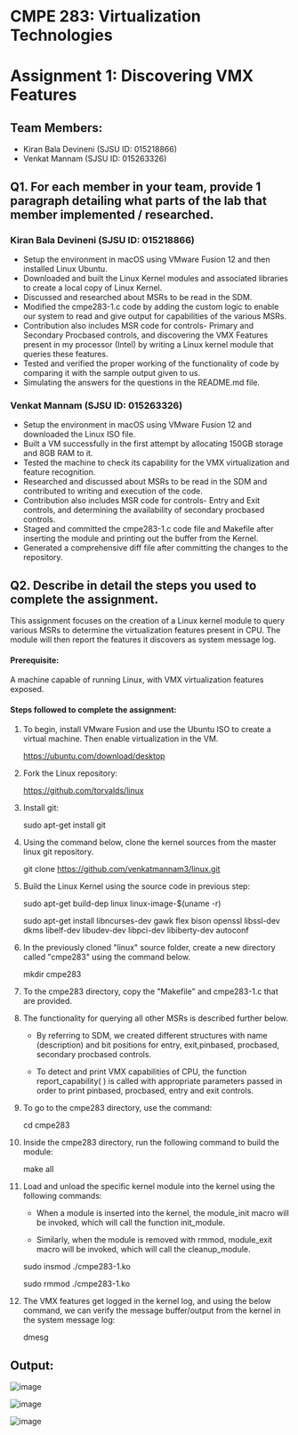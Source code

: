 # CMPE 283: Virtualization Technologies 
# Assignment 1: Discovering VMX Features
## Team Members: 
* Kiran Bala Devineni (SJSU ID: 015218866)
* Venkat Mannam (SJSU ID: 015263326)

## Q1. For each member in your team, provide 1 paragraph detailing what parts of the lab that member implemented / researched.

### Kiran Bala Devineni (SJSU ID: 015218866)

* Setup the environment in macOS using VMware Fusion 12 and then installed Linux Ubuntu.
* Downloaded and built the Linux Kernel modules and associated libraries to create a local copy of Linux Kernel.
* Discussed and researched about MSRs to be read in the SDM.
* Modified the cmpe283-1.c code by adding the custom logic to enable our system to read and give output for capabilities of the various MSRs. 
* Contribution also includes MSR code for controls- Primary and Secondary Procbased controls, and discovering the VMX Features present in my processor (Intel) by               writing a Linux kernel module that queries these features.
* Tested and verified the proper working of the functionality of code by comparing it with the sample output given to us. 
* Simulating the answers for the questions in the README.md file.

### Venkat Mannam (SJSU ID: 015263326)

* Setup the environment in macOS using VMware Fusion 12 and downloaded the Linux ISO file. 
* Built a VM successfully in the first attempt by allocating 150GB storage and 8GB RAM to it. 
* Tested the machine to check its capability for the VMX virtualization and feature recognition. 
* Researched and discussed about MSRs to be read in the SDM and contributed to writing and execution of the code.
* Contribution also includes MSR code for controls- Entry and Exit controls, and determining the availability of secondary procbased controls.
* Staged and committed the cmpe283-1.c code file and Makefile after inserting the module and printing out the buffer from the Kernel. 
* Generated a comprehensive diff file after committing the changes to the repository. 

## Q2. Describe in detail the steps you used to complete the assignment. 

This assignment focuses on the creation of a Linux kernel module to query various MSRs to determine the virtualization features present in CPU. The module will then report the features it discovers as system message log.

#### Prerequisite: 
A machine capable of running Linux, with VMX virtualization features exposed.

#### Steps followed to complete the assignment:
1. To begin, install VMware Fusion and use the Ubuntu ISO to create a virtual machine. Then enable virtualization in the VM.<br />

   https://ubuntu.com/download/desktop

2. Fork the Linux repository:<br />

   https://github.com/torvalds/linux

3. Install git:<br />

   sudo apt-get install git

4. Using the command below, clone the kernel sources from the master linux git repository.<br />

   git clone https://github.com/venkatmannam3/linux.git 

5. Build the Linux Kernel using the source code in previous step:<br />

   sudo apt-get build-dep linux linux-image-$(uname -r)<br />
   
   sudo apt-get install libncurses-dev gawk flex bison openssl libssl-dev dkms libelf-dev libudev-dev libpci-dev libiberty-dev autoconf
   
6. In the previously cloned "linux" source folder, create a new directory called "cmpe283" using the command below.<br />

   mkdir cmpe283
   
7. To the cmpe283 directory, copy the "Makefile" and cmpe283-1.c that are provided.

8. The functionality for querying all other MSRs is described further below.

   * By referring to SDM, we created different structures with name (description) and bit positions for entry, exit,pinbased, procbased, secondary procbased    controls.

   * To detect and print VMX capabilities of CPU, the function report_capability( ) is called with appropriate parameters passed in order to print pinbased, procbased, entry and exit controls.
   
9. To go to the cmpe283 directory, use the command:<br />

   cd cmpe283

10. Inside the cmpe283 directory, run the following command to build the module:<br />

    make all
    
11. Load and unload the specific kernel module into the kernel using the following commands:<br />

    * When a module is inserted into the kernel, the module_init macro will be invoked, which will call the function init_module. 
    
    * Similarly, when the module is removed with rmmod, module_exit macro will be invoked, which will call the cleanup_module.

    sudo insmod ./cmpe283-1.ko

    sudo rmmod ./cmpe283-1.ko
    
12. The VMX features get logged in the kernel log, and using the below command, we can verify the message buffer/output from the kernel in the system message log:<br />

    dmesg 

## Output:

![image](https://user-images.githubusercontent.com/78829969/141673800-6a7fc056-a414-4d86-8072-a9df8d3d981e.png)

![image](https://user-images.githubusercontent.com/78829969/141673814-eb202ed9-7de0-4792-8b49-33700f56b184.png)

![image](https://user-images.githubusercontent.com/78829969/141673820-708196c8-500d-4779-b22a-983634e18d71.png)














    
    
